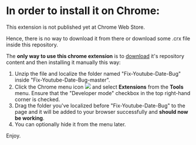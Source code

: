 # In order to install it on Chrome:
This extension is not published yet at Chrome Web Store.

Hence, there is no way to download it from there or download some .crx file inside this repository.

The **only way to use this chrome extension** is to [download](https://github.com/joseguilhermefmoura/Fix-Youtube-Date-Bug/archive/master.zip) it's repository content and then installing it manually this way:


 1. Unzip the file and localize the folder named "Fix-Youtube-Date-Bug" inside "Fix-Youtube-Date-Bug-master".
 2. Click the Chrome menu icon     ![](https://developer.chrome.com/static/images/hotdogmenu.png) and select **Extensions** from the **Tools** menu. Ensure that the "Developer mode" checkbox in the top right-hand corner is checked.
 3. Drag the folder you've localized before "Fix-Youtube-Date-Bug" to the page and it will be added to your browser successfully and **should now be working**.
 4. You can optionally hide it from the menu later.

Enjoy.
